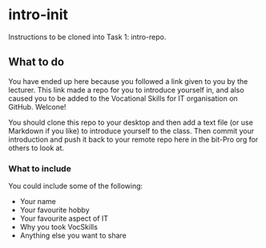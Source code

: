 # intro-init
Instructions to be cloned into Task 1: intro-repo.

## What to do
You have ended up here because you followed a link given to you by the lecturer. This link made a repo for you to introduce yourself in, and also caused you to be added to the Vocational Skills for IT organisation on GitHub. Welcone!

You should clone this repo to your desktop and then add a text file (or use Markdown if you like) to introduce yourself to the class. Then commit your introduction and push it back to your remote repo here in the bit-Pro org for others to look at.

### What to include
You could include some of the following:
- Your name
- Your favourite hobby
- Your favourite aspect of IT
- Why you took VocSkills
- Anything else you want to share
